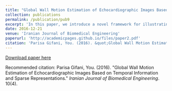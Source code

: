 ```yaml
---
title: "Global Wall Motion Estimation of Echocardiographic Images Based on Temporal Information and Sparse Representations"
collection: publications
permalink: /publication/pub9
excerpt: 'In this paper, we introduce a novel framework for illustrating the cardiac movements in echocardiogarphic images by utilizing temporal information and sparse representation. For the proposed method, we first derived temporal information by extracting intensity variation time curves (IVTC) assessed for each pixel. Then an over complete dictionary based on prior knowledge of the temporal signals and a set of pre-specified known functions was designed. The IVTCs can then be described as linear combinations of a few prototype atoms in the dictionary. We used the Bayesian Compressive Sensing (BCS) sparse recovery algorithm to find the sparse coefficients of the signals. By decomposing the IVTCs to different families and extracting proper features based on the sparse information, we attain the color coded images which illustrates the general movements of cardiac segments. The database consists of 21 echocardiography sequence of normal and abnormal volunteers in short axes and 4 chamber views. The results show the great achievement in global wall motion estimations.'
date: 2016-12-21
venue: 'Iranian Journal of Biomedical Engineering'
paperurl: 'http://academicpages.github.io/files/paper2.pdf'
citation: 'Parisa Gifani, You. (2016). &quot;Global Wall Motion Estimation of Echocardiographic Images Based on Temporal Information and Sparse Representations.&quot; <i>Iranian Journal of Biomedical Engineering</i>. 10(4).'
---
```


[Download paper here](http://academicpages.github.io/files/paper2.pdf)

Recommended citation: Parisa Gifani, You. (2016). "Global Wall Motion Estimation of Echocardiographic Images Based on Temporal Information and Sparse Representations." <i>Iranian Journal of Biomedical Engineering</i>. 10(4).
